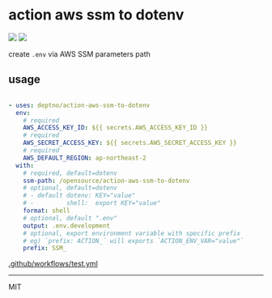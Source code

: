# action aws ssm to dotenv
![](https://github.com/deptno/action-aws-ssm-to-dotenv/workflows/test/badge.svg)
![](https://github.com/deptno/action-aws-ssm-to-dotenv/workflows/v0/badge.svg)

create `.env` via AWS SSM parameters path

## usage

```yaml

- uses: deptno/action-aws-ssm-to-dotenv
  env:
    # required
    AWS_ACCESS_KEY_ID: ${{ secrets.AWS_ACCESS_KEY_ID }}
    # required
    AWS_SECRET_ACCESS_KEY: ${{ secrets.AWS_SECRET_ACCESS_KEY }}
    # required
    AWS_DEFAULT_REGION: ap-northeast-2
  with:
    # required, default=dotenv
    ssm-path: /opensource/action-aws-ssm-to-dotenv
    # optional, default=dotenv
    # - default dotenv: KEY="value"
    # -         shell:  export KEY="value"  
    format: shell 
    # optional, default ".env"
    output: .env.development
    # optional, export environment variable with specific prefix
    # eg) `prefix: ACTION_` will exports `ACTION_ENV_VAR="value"`
    prefix: SSM_
```

[.github/workflows/test.yml](.github/workflows/test.yml)

---

MIT
